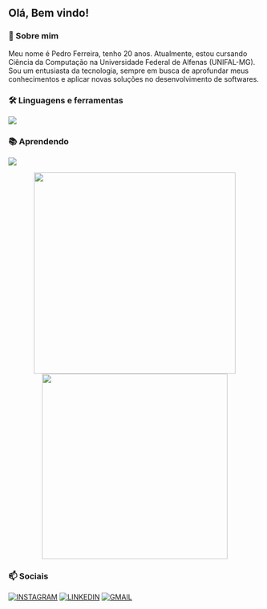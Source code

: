 ## Olá, Bem vindo!

### 🚀 Sobre mim
Meu nome é Pedro Ferreira, tenho 20 anos. Atualmente, estou cursando Ciência da Computação na Universidade Federal de Alfenas (UNIFAL-MG).
Sou um entusiasta da tecnologia, sempre em busca de aprofundar meus conhecimentos e aplicar novas soluções no desenvolvimento de softwares.

### 🛠️ Linguagens e ferramentas
<img src="https://skillicons.dev/icons?i=c,cs,js,html,css,linux,ps" />

### 📚 Aprendendo
<img src="https://skillicons.dev/icons?i=cpp,py,java" />

<p align="center">
  <img width="402" src="https://github-readme-stats.vercel.app/api?username=PedroFerreira5&show_icons=true&theme=tokyonight&height=200" />
  <img width="370" src="https://github-readme-stats.vercel.app/api/top-langs/?username=PedroFerreira5&layout=compact&theme=tokyonight&height=200" />
</p>

### 📫 Sociais
[![INSTAGRAM](https://skillicons.dev/icons?i=instagram)](https://www.instagram.com/pedroferreirap_/)
[![LINKEDIN](https://go-skill-icons.vercel.app/api/icons?i=linkedin)](https://www.linkedin.com/in/pedro-ferreira-prado-694251273/)
[![GMAIL](https://skillicons.dev/icons?i=gmail)](mailto:pedroferreirap05@gmail.com)
